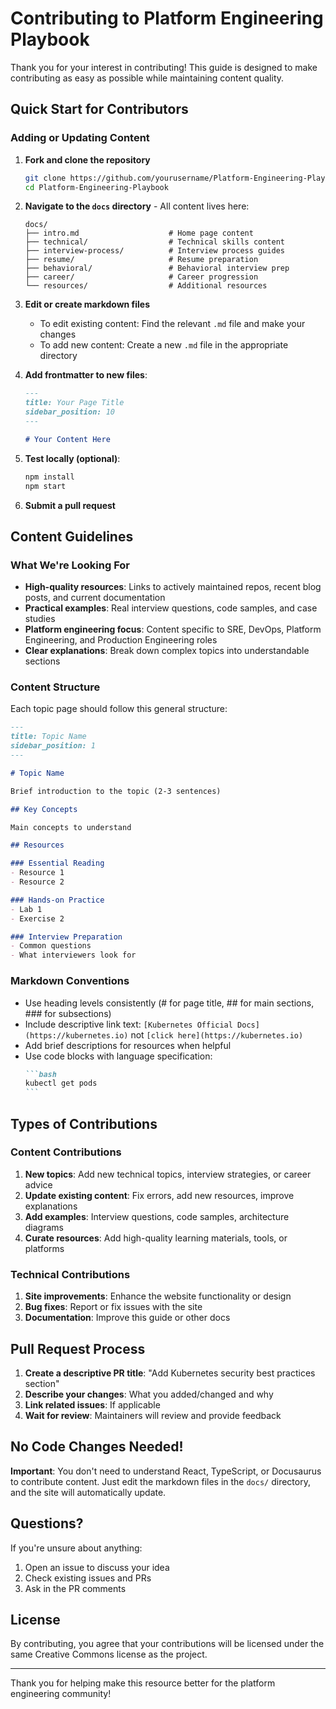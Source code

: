 # Contributing to Platform Engineering Playbook

Thank you for your interest in contributing! This guide is designed to make contributing as easy as possible while maintaining content quality.

## Quick Start for Contributors

### Adding or Updating Content

1. **Fork and clone the repository**
   ```bash
   git clone https://github.com/yourusername/Platform-Engineering-Playbook.git
   cd Platform-Engineering-Playbook
   ```

2. **Navigate to the `docs` directory** - All content lives here:
   ```
   docs/
   ├── intro.md                    # Home page content
   ├── technical/                  # Technical skills content
   ├── interview-process/          # Interview process guides
   ├── resume/                     # Resume preparation
   ├── behavioral/                 # Behavioral interview prep
   ├── career/                     # Career progression
   └── resources/                  # Additional resources
   ```

3. **Edit or create markdown files**
   - To edit existing content: Find the relevant `.md` file and make your changes
   - To add new content: Create a new `.md` file in the appropriate directory

4. **Add frontmatter to new files**:
   ```markdown
   ---
   title: Your Page Title
   sidebar_position: 10
   ---
   
   # Your Content Here
   ```

5. **Test locally (optional)**:
   ```bash
   npm install
   npm start
   ```

6. **Submit a pull request**

## Content Guidelines

### What We're Looking For

- **High-quality resources**: Links to actively maintained repos, recent blog posts, and current documentation
- **Practical examples**: Real interview questions, code samples, and case studies
- **Platform engineering focus**: Content specific to SRE, DevOps, Platform Engineering, and Production Engineering roles
- **Clear explanations**: Break down complex topics into understandable sections

### Content Structure

Each topic page should follow this general structure:

```markdown
---
title: Topic Name
sidebar_position: 1
---

# Topic Name

Brief introduction to the topic (2-3 sentences)

## Key Concepts

Main concepts to understand

## Resources

### Essential Reading
- Resource 1
- Resource 2

### Hands-on Practice
- Lab 1
- Exercise 2

### Interview Preparation
- Common questions
- What interviewers look for
```

### Markdown Conventions

- Use heading levels consistently (# for page title, ## for main sections, ### for subsections)
- Include descriptive link text: `[Kubernetes Official Docs](https://kubernetes.io)` not `[click here](https://kubernetes.io)`
- Add brief descriptions for resources when helpful
- Use code blocks with language specification:
  ````markdown
  ```bash
  kubectl get pods
  ```
  ````

## Types of Contributions

### Content Contributions

1. **New topics**: Add new technical topics, interview strategies, or career advice
2. **Update existing content**: Fix errors, add new resources, improve explanations
3. **Add examples**: Interview questions, code samples, architecture diagrams
4. **Curate resources**: Add high-quality learning materials, tools, or platforms

### Technical Contributions

1. **Site improvements**: Enhance the website functionality or design
2. **Bug fixes**: Report or fix issues with the site
3. **Documentation**: Improve this guide or other docs

## Pull Request Process

1. **Create a descriptive PR title**: "Add Kubernetes security best practices section"
2. **Describe your changes**: What you added/changed and why
3. **Link related issues**: If applicable
4. **Wait for review**: Maintainers will review and provide feedback

## No Code Changes Needed!

**Important**: You don't need to understand React, TypeScript, or Docusaurus to contribute content. Just edit the markdown files in the `docs/` directory, and the site will automatically update.

## Questions?

If you're unsure about anything:
1. Open an issue to discuss your idea
2. Check existing issues and PRs
3. Ask in the PR comments

## License

By contributing, you agree that your contributions will be licensed under the same Creative Commons license as the project.

---

Thank you for helping make this resource better for the platform engineering community!